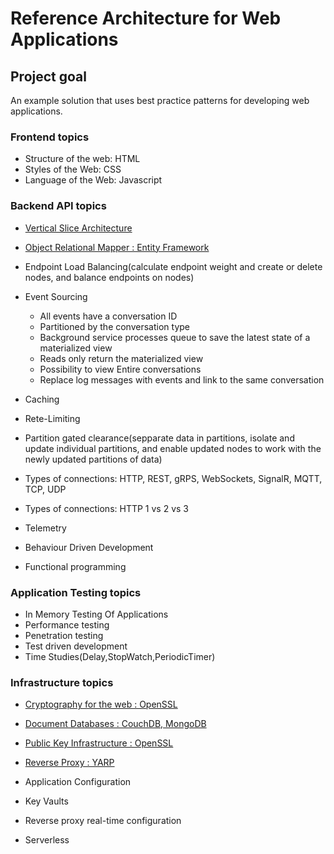 # Reference Architecture for Web Applications

## Project goal

An example solution that uses best practice patterns for developing web applications.


### Frontend topics

* Structure of the web: HTML
* Styles of the Web: CSS
* Language of the Web: Javascript

### Backend API topics

* [Vertical Slice Architecture](/Studies/1.vertical_slice_architecture.md)
* [Object Relational Mapper : Entity Framework](/Studies/6.object_relational_mappers.md)

* Endpoint Load Balancing(calculate endpoint weight and create or delete nodes, and balance endpoints on nodes)
* Event Sourcing
    * All events have a conversation ID 
    * Partitioned by the conversation type
    * Background service processes queue to save the latest state of a materialized view 
    * Reads only return the materialized view
    * Possibility to view Entire conversations
    * Replace log messages with events and link to the same conversation
* Caching
* Rete-Limiting
* Partition gated clearance(sepparate data in partitions, isolate and update individual partitions, and enable
updated nodes to work with the newly updated partitions of data)
* Types of connections: HTTP, REST, gRPS, WebSockets, SignalR, MQTT, TCP, UDP
* Types of connections: HTTP 1 vs 2 vs 3
* Telemetry
* Behaviour Driven Development
* Functional programming

### Application Testing topics

* In Memory Testing Of Applications
* Performance testing
* Penetration testing
* Test driven development
* Time Studies(Delay,StopWatch,PeriodicTimer)

### Infrastructure topics

* [Cryptography for the web : OpenSSL](/Studies/3.cryptography_for_web.md)
* [Document Databases : CouchDB, MongoDB](/Studies/2.document_databases.md)
* [Public Key Infrastructure : OpenSSL](/Studies/4.public_key_infrastructure.md)
* [Reverse Proxy : YARP](/Studies/5.reverse_proxy.md)

* Application Configuration
* Key Vaults
* Reverse proxy real-time configuration
* Serverless